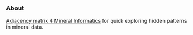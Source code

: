 ### About

[Adjacency matrix 4 Mineral Informatics](https://quexiang.shinyapps.io/Adjacency_Matrix_4_Mineral_Informatics/)  for quick exploring hidden patterns in mineral data.  